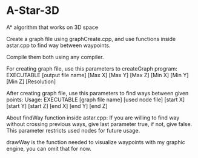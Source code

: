 # A-Star-3D
A* algorithm that works on 3D space


Create a graph file using graphCreate.cpp, and use functions inside astar.cpp to find way between waypoints.

Compile them both using any compiler.

For creating graph file, use this parameters to createGraph program: EXECUTABLE [output file name]  [Max X] [Max Y] [Max Z] [Min X] [Min Y] [Min Z] [Resolution]

After creating graph file, use this parameters to find ways between given points: Usage: EXECUTABLE [graph file name] [used node file] [start X] [start Y] [start Z] [end X] [end Y] [end Z]

About findWay function inside astar.cpp: If you are willing to find way without crossing previous ways, give last parameter true, if not, give false. This parameter restricts used nodes for future usage.

drawWay is the function needed to visualize waypoints with my graphic engine, you can omit that for now. 
